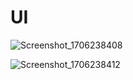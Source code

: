 # UI

![Screenshot_1706238408](https://github.com/mzunohkaru/Flutter-UI-Fintech-Dashboard/assets/99012157/5b8c62f7-0238-43af-8137-fa86aae2b6a3)


![Screenshot_1706238412](https://github.com/mzunohkaru/Flutter-UI-Fintech-Dashboard/assets/99012157/2d290695-a2b2-406d-9b17-88bf495d0f5b)